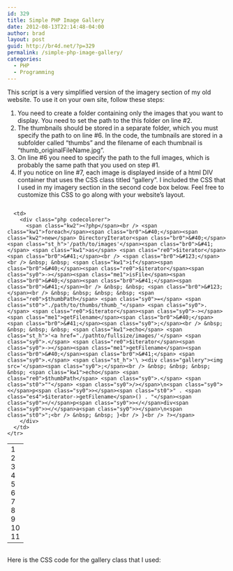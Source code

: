 ```yaml
---
id: 329
title: Simple PHP Image Gallery
date: 2012-08-13T22:14:48-04:00
author: brad
layout: post
guid: http://br4d.net/?p=329
permalink: /simple-php-image-gallery/
categories:
  - PHP
  - Programming
---
```

This script is a very simplified version of the imagery section of my old website. To use it on your own site, follow these steps:

  1. You need to create a folder containing only the images that you want to display. You need to set the path to the this folder on line #2.
  2. The thumbnails should be stored in a separate folder, which you must specify the path to on line #6. In the code, the tumbnails are stored in a subfolder called &#8220;thumbs&#8221; and the filename of each thumbnail is &#8220;thumb_originalFileName.jpg&#8221;.
  3. On line #6 you need to specify the path to the full images, which is probably the same path that you used on step #1.
  4. If you notice on line #7, each image is displayed inside of a html DIV container that uses the CSS class titled &#8220;gallery&#8221;. I included the CSS that I used in my imagery section in the second code box below. Feel free to customize this CSS to go along with your website&#8217;s layout.

<div class="codecolorer-container php default" style="overflow:auto;white-space:nowrap;">
  <table cellspacing="0" cellpadding="0">
    <tr>
      <td class="line-numbers">
        <div>
          1<br />2<br />3<br />4<br />5<br />6<br />7<br />8<br />9<br />10<br />11<br />
        </div>
      </td>
      
      <td>
        <div class="php codecolorer">
          <span class="kw2"><?php</span><br /> <span class="kw1">foreach</span><span class="br0">&#40;</span><span class="kw2">new</span> DirectoryIterator<span class="br0">&#40;</span><span class="st_h">'/path/to/images'</span><span class="br0">&#41;</span> <span class="kw1">as</span> <span class="re0">$iterator</span><span class="br0">&#41;</span><br /> <span class="br0">&#123;</span><br /> &nbsp; &nbsp; <span class="kw1">if</span><span class="br0">&#40;</span><span class="re0">$iterator</span><span class="sy0">-></span><span class="me1">isFile</span><span class="br0">&#40;</span><span class="br0">&#41;</span><span class="br0">&#41;</span><br /> &nbsp; &nbsp; <span class="br0">&#123;</span><br /> &nbsp; &nbsp; &nbsp; &nbsp; <span class="re0">$thumbPath</span> <span class="sy0">=</span> <span class="st0">"./path/to/thumbs/thumb_"</span> <span class="sy0">.</span> <span class="re0">$iterator</span><span class="sy0">-></span><span class="me1">getFilename</span><span class="br0">&#40;</span><span class="br0">&#41;</span><span class="sy0">;</span><br /> &nbsp; &nbsp; &nbsp; &nbsp; <span class="kw1">echo</span> <span class="st_h">'<a href="./pathto/fullsize/images/'</span> <span class="sy0">.</span> <span class="re0">$iterator</span><span class="sy0">-></span><span class="me1">getFilename</span><span class="br0">&#40;</span><span class="br0">&#41;</span> <span class="sy0">.</span> <span class="st_h">'\ ><div class="gallery"><img src='</span><span class="sy0">;</span><br /> &nbsp; &nbsp; &nbsp; &nbsp; <span class="kw1">echo</span> <span class="re0">$thumbPath</span> <span class="sy0">.</span> <span class="st0">""</span> <span class="sy0">/></span>\n<span class="sy0"><</span>p<span class="sy0">></span><span class="st0">" . <span class="es4">$iterator->getFilename</span>() . "</span><span class="sy0"></</span>p<span class="sy0">></</span>div<span class="sy0">></</span>a<span class="sy0">></span>\n<span class="st0">";<br /> &nbsp; &nbsp; }<br /> }<br /> ?></span>
        </div>
      </td>
    </tr>
  </table>
</div>

Here is the CSS code for the gallery class that I used:

<div class="codecolorer-container css default" style="overflow:auto;white-space:nowrap;">
  <div class="css codecolorer">
    <style type<span class="sy0">=</span><span class="st0">"text/css"</span><span class="sy0">></span><br /> &nbsp; &nbsp; div<span class="re1">.gallery</span> <span class="br0">&#123;</span><br /> &nbsp; &nbsp; &nbsp; <span class="kw1">float</span><span class="sy0">:</span> <span class="kw2">left</span><span class="sy0">;</span><br /> &nbsp; &nbsp; &nbsp; <span class="kw1">width</span><span class="sy0">:</span> <span class="re3">104px</span><span class="sy0">;</span><br /> &nbsp; &nbsp; &nbsp; <span class="kw1">padding</span><span class="sy0">:</span> <span class="re3">5px</span><span class="sy0">;</span><br /> &nbsp; &nbsp; &nbsp; <span class="kw1">margin</span><span class="sy0">:</span> <span class="re3">5px</span><span class="sy0">;</span><br /> &nbsp; &nbsp; &nbsp; <span class="kw1">padding-top</span><span class="sy0">:</span> <span class="re3">5px</span><span class="sy0">;</span><br /> &nbsp; &nbsp; &nbsp; <span class="kw1">border</span><span class="sy0">:</span> <span class="re3">1px</span> <span class="kw2">dashed</span> <span class="re0">#000000</span><span class="sy0">;</span><br /> &nbsp; &nbsp; &nbsp; <span class="kw1">height</span><span class="sy0">:</span> <span class="re3">120px</span><span class="sy0">;</span><br /> &nbsp; &nbsp; <span class="br0">&#125;</span><br /> </style<span class="sy0">></span>
  </div>
</div>